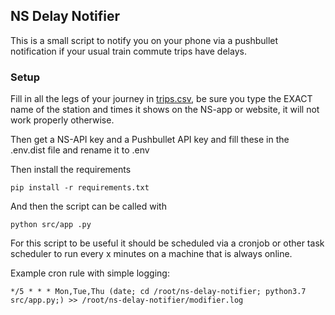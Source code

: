 ## NS Delay Notifier

This is a small script to notify you on your phone via a pushbullet notification if your usual train commute trips have delays.

### Setup

Fill in all the legs of your journey in [trips.csv](trips.csv), be sure you type the EXACT name of the station and times it shows on the NS-app or website, it will not work properly otherwise.

Then get a NS-API key and a Pushbullet API key and fill these in the .env.dist file and rename it to .env 

Then install the requirements
```
pip install -r requirements.txt
```

And then the script can be called with

```
python src/app .py
```

For this script to be useful it should be scheduled via a cronjob or other task scheduler to run every x minutes on a machine that is always online.

Example cron rule with simple logging:
```
*/5 * * * Mon,Tue,Thu (date; cd /root/ns-delay-notifier; python3.7 src/app.py;) >> /root/ns-delay-notifier/modifier.log
```


